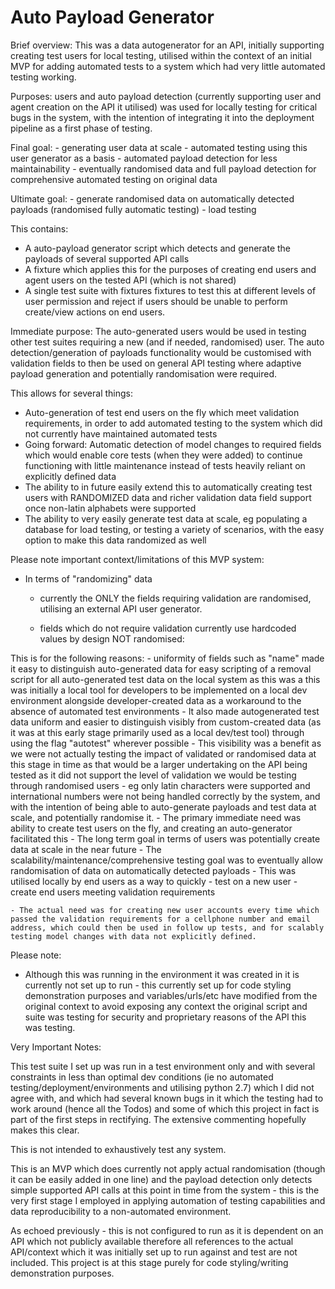 # Auto Payload Generator

Brief overview:
This was a data autogenerator for an API, initially supporting creating test users for local testing, utilised within the context of an initial MVP for adding automated tests to a system which had very little automated testing working.

Purposes: users and auto payload detection (currently supporting user and agent creation on the API it utilised) was used for locally testing for critical bugs in the system, with the intention of integrating it into the deployment pipeline as a first phase of testing.

Final goal: - generating user data at scale
            - automated testing using this user generator as a basis
            - automated payload detection for less maintainability
            - eventually randomised data and full payload detection for comprehensive automated testing on original data

Ultimate goal: - generate randomised data on automatically detected payloads (randomised fully automatic testing)
               - load testing

This contains:

- A auto-payload generator script which detects and generate the payloads of several supported API calls
- A fixture which applies this for the purposes of creating end users and agent users on the tested API (which is not shared)
- A single test suite with fixtures fixtures to test this at different levels of user permission and reject if users should be unable to perform create/view actions on end users.

Immediate purpose:
The auto-generated users would be used in testing other test suites requiring a new (and if needed, randomised) user.
The auto detection/generation of payloads functionality would be customised with validation fields to then be used on general API testing where adaptive payload generation and potentially randomisation were required.


This allows for several things:
- Auto-generation of test end users on the fly which meet validation requirements, in order to add automated testing to the system which did not currently have maintained automated tests
- Going forward: Automatic detection of model changes to required fields which would enable core tests (when they were added) to continue functioning with little maintenance instead of tests heavily reliant on explicitly defined data
- The ability to in future easily extend this to automatically creating test users with RANDOMIZED data and richer validation data field support once non-latin alphabets were supported
- The ability to very easily generate test data at scale, eg populating a database for load testing, or testing a variety of scenarios, with the easy option to make this data randomized as well


Please note important context/limitations of this MVP system:

- In terms of "randomizing" data
    - currently the ONLY the fields requiring validation are randomised, utilising an external API user generator.

    - fields which do not require validation currently use hardcoded values by design NOT randomised:

This is for the following reasons:
    - uniformity of fields such as "name" made it easy to distinguish auto-generated data for easy scripting of a removal script for all auto-generated test data on the local system as this was a this was initially a local tool for developers to be implemented on a local dev environment alongside developer-created data as a workaround to the absence of automated test environments
    - It also made autogenerated test data uniform and easier to distinguish visibly from custom-created data (as it was at this early stage primarily used as a local dev/test tool) through using the flag "autotest" wherever possible
    - This visibility was a benefit as we were not actually testing the impact of validated or randomised data at this stage in time as that would be a larger undertaking on the API being tested as it did not support the level of validation we would be testing through randomised users - eg only latin characters were supported and international numbers were not being handled correctly by the system, and with the intention of being able to auto-generate payloads and test data at scale, and potentially randomise it.
    - The primary immediate need was ability to create test users on the fly, and creating an auto-generator facilitated this
    - The long term goal in terms of users was potentially create data at scale in the near future
    - The scalability/maintenance/comprehensive testing goal was to eventually allow randomisation of data on automatically detected payloads
    - This was utilised locally by end users as a way to quickly
        - test on a new user
        - create end users meeting validation requirements

    - The actual need was for creating new user accounts every time which passed the validation requirements for a cellphone number and email address, which could then be used in follow up tests, and for scalably testing model changes with data not explicitly defined.


Please note:
- Although this was running in the environment it was created in it is currently not set up to run - this currently set up for code styling demonstration purposes and variables/urls/etc have modified from the original context to avoid exposing any context the original script and suite was testing for security and proprietary reasons of the API this was testing.


Very Important Notes:

This test suite I set up was run in a test environment only and with several constraints in less than optimal dev conditions (ie no automated testing/deployment/environments and utilising python 2.7) which I did not agree with, and which had several known bugs in it which the testing had to work around (hence all the Todos) and some of which this project in fact is part of the first steps in rectifying.
The extensive commenting hopefully makes this clear. 

This is not intended to exhaustively test any system.

This is an MVP which does currently not apply actual randomisation (though it can be easily added in one line) and the payload detection only detects simple supported API calls at this point in time from the system - this is the very first stage I employed in applying automation of testing capabilities and data reproducibility to a non-automated environment.

As echoed previously - this is not configured to run as it is dependent on an API which not publicly available therefore all references to the actual API/context which it was initially set up to run against and test are not included.
This project is at this stage purely for code styling/writing demonstration purposes.


